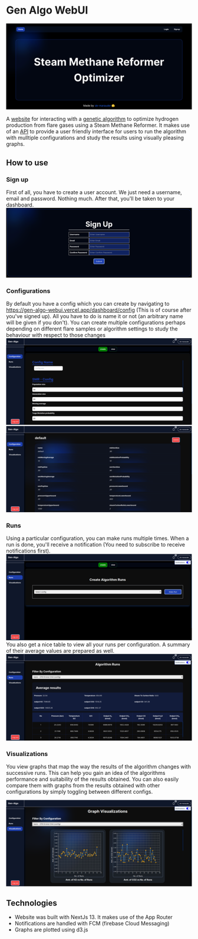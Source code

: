 # Gen Algo WebUI

<img src="./assets/images/gen_algo.png" alt="gen-algo" >

A [website](https://gen-algo-webui.vercel.app/) for interacting with a [genetic algorithm](http://github.com/de-marauder/genetics_algorithm) to optimize hydrogen production from flare gases using a Steam Methane Reformer. It makes use of an [API](http://github.com/de-marauder/gen-algo-api) to provide a user friendly interface for users to run the algorithm with mulltiple configurations and study the results using visually pleasing graphs.

## How to use

### Sign up
First of all, you have to create a user account. We just need a username, email and password. Nothing much. After that, you'll be taken to your dashboard.
<img src="./assets/images/gen_algo_sign_up.png" alt="sign_up">

### Configurations
By default you have a config which you can create by navigating to https://gen-algo-webui.vercel.app/dashboard/config (This is of course after you've signed up). All you have to do is name it or not (an arbitrary name will be given if you don't). You can create multiple configurations perhaps depending on different flare samples or algorithm settings to study the behaviour with respect to those changes
<img src="./assets/images/create_config.png" alt="create-config">
<br>
<img src="./assets/images/example_config.png" alt="example-config">

### Runs
Using a particular configuration, you can make runs multiple times. When a run is done, you'll receive a notification (You need to subscribe to receive notifications first). 
<img src="./assets/images/create_run.png" alt="create-run">
You also get a nice table to view all your runs per configuration. A summary of their average values are prepared as well.
<img src="./assets/images/runs_table.png" alt="runs-table">

### Visualizations
You view graphs that map the way the results of the algorithm changes with successive runs. This can help you gain an idea of the algorithms performance and suitability of the results obtained. You can also easily compare them with graphs from the results obtained with other configurations by simply toggling between different configs.

<img src="./assets/images/visualizations.png" alt="visualizations">

## Technologies
- Website was built with NextJs 13. It makes use of the App Router
- Notifications are handled with FCM (firebase Cloud Messaging)
- Graphs are plotted using d3.js